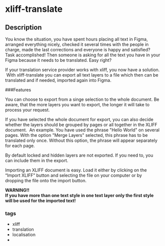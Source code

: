 # xliff-translate

## Description
You know the situation, you have spent hours placing all text in Figma, arranged everything nicely, checked it several times with the people in charge, made the last corrections and everyone is happy and satisfied? Task accomplished! Then someone is asking for all the text you have in your Figma because it needs to be translated. Easy right?

If your translation service provider works with xliff, you now have a solution.  With xliff-translate you can export all text layers to a file which then can be translated and if needed, imported again into Figma.


###Features

You can choose to export from a singe selection to the whole document. Be aware, that the more layers you want to export, the longer it will take to process your request.

If you have selected the whole document for export, you can also decide whether the layers should be grouped by pages or all together in the XLIFF document.  An example. You have used the phrase "Hello World" on several pages. With the option "Merge Layers" selected, this phrase has to be translated only once. Without this option, the phrase will appear separately for each page.

By default locked and hidden layers are not exported. If you need to, you can include them in the export.

Importing an XLIFF document is easy. Load it either by clicking on the “Import XLIFF” button and selecting the file on your computer or by dropping the file onto the import button.

**WARNING!!**  
**If you have more than one text style in one text layer only the first style will be used for the imported text!**



### tags
- xliff
- translation
- localisation
- 
